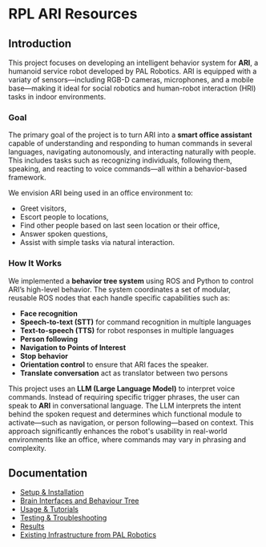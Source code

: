 # RPL ARI Resources
## Introduction
This project focuses on developing an intelligent behavior system for **ARI**, a humanoid service robot developed by PAL Robotics. ARI is equipped with a variaty of sensors—including RGB-D cameras, microphones, and a mobile base—making it ideal for social robotics and human-robot interaction (HRI) tasks in indoor environments.

### Goal

The primary goal of the project is to turn ARI into a **smart office assistant** capable of understanding and responding to human commands in several languages, navigating autonomously, and interacting naturally with people. This includes tasks such as recognizing individuals, following them, speaking, and reacting to voice commands—all within a behavior-based framework.

We envision ARI being used in an office environment to:

- Greet visitors,
- Escort people to locations,
- Find other people based on last seen location or their office,
- Answer spoken questions,
- Assist with simple tasks via natural interaction.

### How It Works

We implemented a **behavior tree system** using ROS and Python to control ARI’s high-level behavior. The system coordinates a set of modular, reusable ROS nodes that each handle specific capabilities such as:

- **Face recognition**
- **Speech-to-text (STT)** for command recognition in multiple languages
- **Text-to-speech (TTS)** for robot responses in multiple languages
- **Person following**
- **Navigation to Points of Interest**
- **Stop behavior**
- **Orientation control** to ensure that ARI faces the speaker.
- **Translate conversation** act as translator between two persons

This project uses an **LLM (Large Language Model)** to interpret voice commands. Instead of requiring specific trigger phrases, the user can speak to **ARI** in conversational language. The LLM interprets the intent behind the spoken request and determines which functional module to activate—such as navigation, or person following—based on context. This approach significantly enhances the robot's usability in real-world environments like an office, where commands may vary in phrasing and complexity.

## Documentation
- [Setup & Installation](docs/setup_and_installation.md)
- [Brain Interfaces and Behaviour Tree](docs/brain_interfaces_and_behaviour_tree.md)
- [Usage & Tutorials](docs/usage_and_tutorials.md)
- [Testing & Troubleshooting](docs/testing_and_troubleshooting.md)
- [Results](docs/results.md)
- [Existing Infrastructure from PAL Robotics](docs/existing_infrastructure_from_pal_robotics.md)
